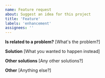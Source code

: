 ```yaml
---
name: Feature request
about: Suggest an idea for this project
title: 'Feature'
labels: 'enhancement'
assignees: ''
---
```


**Is related to a problem?**
[What's the problem?]

**Solution**
[What you wanted to happen instead]

**Other solutions**
[Any other solutions?]

**Other**
[Anything else?]